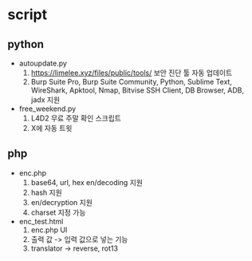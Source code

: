 # script
## python
- autoupdate.py
  1. https://limelee.xyz/files/public/tools/ 보안 진단 툴 자동 업데이트
  2. Burp Suite Pro, Burp Suite Community, Python, Sublime Text, WireShark, Apktool, Nmap, Bitvise SSH Client, DB Browser, ADB, jadx 지원
- free_weekend.py
  1. L4D2 무료 주말 확인 스크립트
  2. X에 자동 트윗

## php
- enc.php
  1. base64, url, hex en/decoding 지원
  2. hash 지원
  3. en/decryption 지원
  4. charset 지정 가능
- enc_test.html
  1. enc.php UI
  2. 출력 값 -> 입력 값으로 넣는 기능
  3. translator -> reverse, rot13
